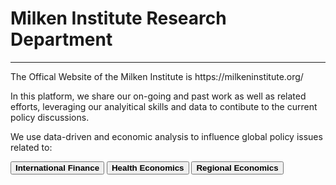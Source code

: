 <H1><b>Milken Institute Research Department </b></H1><Hr>
The Offical Website of the Milken Institute is <a ref:"https://milkeninstitute.org/" target="_blank">https://milkeninstitute.org/</a>
 
In this platform, we share our on-going and past work as well as related efforts, leveraging our analyitical skills and data to contibute to the current policy discussions. 

We use data-driven and economic analysis to influence global policy issues related to:<Br>
 
<button class="button button2"><b>International Finance</b></button> <button class="button button2"><b>Health Economics</b></button> <button class="button button2"><b>Regional Economics</b></button>


